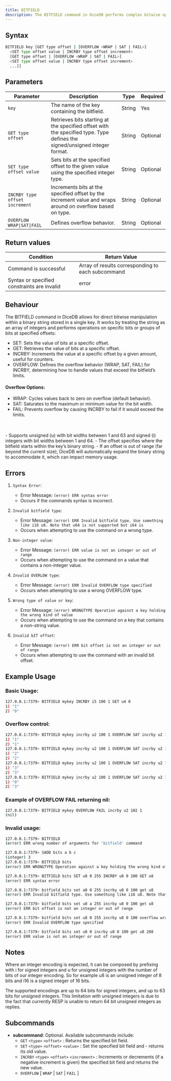 ```yaml
---
title: BITFIELD
description: The BITFIELD command in DiceDB performs complex bitwise operations on string values at specified offsets, treating them as an array of integers. It allows manipulation of individual bits or groups of bits, supporting commands like SET, GET, and INCRBY to update or retrieve bitfield values.
---
```


## Syntax

```bash
BITFIELD key [GET type offset | [OVERFLOW <WRAP | SAT | FAIL>]
  <SET type offset value | INCRBY type offset increment>
  [GET type offset | [OVERFLOW <WRAP | SAT | FAIL>]
  <SET type offset value | INCRBY type offset increment>
  ...]]
```

## Parameters

| Parameter          | Description                                                                                                                |Type  |Required|
|--------------------|----------------------------------------------------------------------------------------------------------------------------|------|--------|
| `key`              |  The name of the key containing the bitfield.                                                                              |String|Yes     |
| `GET type offset`  |  Retrieves bits starting at the specified offset with the specified type. Type defines the signed/unsigned integer format. |String|Optional|
| `SET type offset value`| Sets bits at the specified offset to the given value using the specified integer type.                                 |String|Optional|
| `INCRBY type offset increment`|   Increments bits at the specified offset by the increment value and wraps around on overflow based on type.    |String|Optional|
| `OVERFLOW WRAP\|SAT\|FAIL`    |  Defines overflow behavior.                                                                                     |String|Optional|

## Return values

| Condition                                                      | Return Value                                          |
|----------------------------------------------------------------|-------------------------------------------------------|
| Command is successful                                          | Array of results corresponding to each subcommand     |
| Syntax or specified constraints are invalid                    | error                                                 |

## Behaviour
The BITFIELD command in DiceDB allows for direct bitwise manipulation within a binary string stored in a single key. It works by treating the string as an array of integers and performs operations on specific bits or groups of bits at specified offsets:
- SET: Sets the value of bits at a specific offset.
- GET: Retrieves the value of bits at a specific offset.
- INCRBY: Increments the value at a specific offset by a given amount, useful for counters.
- OVERFLOW: Defines the overflow behavior (WRAP, SAT, FAIL) for INCRBY, determining how to handle values that exceed the bitfield’s limits.

#### Overflow Options:
- WRAP: Cycles values back to zero on overflow (default behavior).
- SAT: Saturates to the maximum or minimum value for the bit width.
- FAIL: Prevents overflow by causing INCRBY to fail if it would exceed the limits.
<br>
<br>
- Supports unsigned (u) with bit widths between 1 and 63 and signed (i) integers with bit widths between 1 and 64.
- The offset specifies where the bitfield starts within the key’s binary string.
- If an offset is out of range (far beyond the current size), DiceDB will automatically expand the binary string to accommodate it, which can impact memory usage.

## Errors

1. `Syntax Error`:
   - Error Message: `(error) ERR syntax error`
   - Occurs if the commands syntax is incorrect.

2. `Invalid bitfield type`:
   - Error Message: `(error) ERR Invalid bitfield type. Use something like i16 u8. Note that u64 is not supported but i64 is`
   - Occurs when attempting to use the command on a wrong type.

3. `Non-integer value`:
   - Error Message: `(error) ERR value is not an integer or out of range`
   - Occurs when attempting to use the command on a value that contains a non-integer value.

4. `Invalid OVERLOW type`:
   - Error Message: `(error) ERR Invalid OVERFLOW type specified`
   - Occurs when attempting to use a wrong OVERFLOW type.

5. `Wrong type of value or key`:
   - Error Message: `(error) WRONGTYPE Operation against a key holding the wrong kind of value`
   - Occurs when attempting to use the command on a key that contains a non-string value.
   
6. `Invalid bIT offset`:
   - Error Message: `(error) ERR bit offset is not an integer or out of range`
   - Occurs when attempting to use the command with an invalid bit offset.


## Example Usage

### Basic Usage:

```bash
127.0.0.1:7379> BITFIELD mykey INCRBY i5 100 1 GET u4 0
1) "1"
2) "0"
```
### Overflow control:
```bash
127.0.0.1:7379> BITFIELD mykey incrby u2 100 1 OVERFLOW SAT incrby u2 102 1
1) "1"
2) "1"
127.0.0.1:7379> BITFIELD mykey incrby u2 100 1 OVERFLOW SAT incrby u2 102 1
1) "2"
2) "2"
127.0.0.1:7379> BITFIELD mykey incrby u2 100 1 OVERFLOW SAT incrby u2 102 1
1) "3"
2) "3"
127.0.0.1:7379> BITFIELD mykey incrby u2 100 1 OVERFLOW SAT incrby u2 102 1
1) "0"
2) "3"
```
### Example of OVERFLOW FAIL returning nil:
```bash
127.0.0.1:7379> BITFIELD mykey OVERFLOW FAIL incrby u2 102 1
(nil)
```

### Invalid usage:

```bash
127.0.0.1:7379> BITFIELD
(error) ERR wrong number of arguments for 'bitfield' command
```

```bash
127.0.0.1:7379> SADD bits a b c
(integer) 3
127.0.0.1:7379> BITFIELD bits
(error) ERR WRONGTYPE Operation against a key holding the wrong kind of value
```

```bash
127.0.0.1:7379> BITFIELD bits SET u8 0 255 INCRBY u8 0 100 GET u8
(error) ERR syntax error
```

```bash
127.0.0.1:7379> bitfield bits set a8 0 255 incrby u8 0 100 get u8
(error) ERR Invalid bitfield type. Use something like i16 u8. Note that u64 is not supported but i64 is
```

```bash
127.0.0.1:7379> bitfield bits set u8 a 255 incrby u8 0 100 get u8
(error) ERR bit offset is not an integer or out of range
```

```bash
127.0.0.1:7379> bitfield bits set u8 0 255 incrby u8 0 100 overflow wraap
(error) ERR Invalid OVERFLOW type specified
```

```bash
127.0.0.1:7379> bitfield bits set u8 0 incrby u8 0 100 get u8 288
(error) ERR value is not an integer or out of range
```


## Notes
Where an integer encoding is expected, it can be composed by prefixing with i for signed integers and u for unsigned integers with the number of bits of our integer encoding. So for example u8 is an unsigned integer of 8 bits and i16 is a signed integer of 16 bits.

The supported encodings are up to 64 bits for signed integers, and up to 63 bits for unsigned integers. This limitation with unsigned integers is due to the fact that currently RESP is unable to return 64 bit unsigned integers as replies.

## Subcommands
- **subcommand**: Optional. Available subcommands include:
  - `GET` `<type>` `<offset>` : Returns the specified bit field.
  - `SET` `<type>` `<offset>` `<value>` : Set the specified bit field and - returns its old value.
  - `INCRBY` `<type>` `<offset>` `<increment>` : Increments or decrements (if a negative increment is given) the specified bit field and returns the new value.
  - `OVERFLOW` [ `WRAP` | `SAT` | `FAIL` ]
